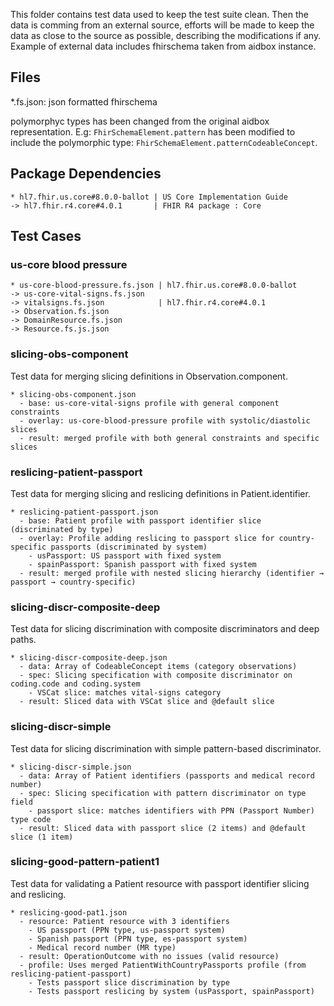 This folder contains test data used to keep the test suite clean. Then the data is comming from an external source, efforts will be made to keep the data as close to the source as possible, describing the modifications if any. Example of external data includes fhirschema taken from aidbox instance.

## Files

*.fs.json: json formatted fhirschema

polymorphyc types has been changed from the original aidbox representation. E.g: `FhirSchemaElement.pattern` has been modified to include the polymorphic type: `FhirSchemaElement.patternCodeableConcept`.

## Package Dependencies

```
* hl7.fhir.us.core#8.0.0-ballot | US Core Implementation Guide
-> hl7.fhir.r4.core#4.0.1       | FHIR R4 package : Core
```

## Test Cases

### us-core blood pressure

```
* us-core-blood-pressure.fs.json | hl7.fhir.us.core#8.0.0-ballot
-> us-core-vital-signs.fs.json
-> vitalsigns.fs.json            | hl7.fhir.r4.core#4.0.1
-> Observation.fs.json
-> DomainResource.fs.json
-> Resource.fs.js.json
```

### slicing-obs-component

Test data for merging slicing definitions in Observation.component.

```
* slicing-obs-component.json
  - base: us-core-vital-signs profile with general component constraints
  - overlay: us-core-blood-pressure profile with systolic/diastolic slices
  - result: merged profile with both general constraints and specific slices
```

### reslicing-patient-passport

Test data for merging slicing and reslicing definitions in Patient.identifier.

```
* reslicing-patient-passport.json
  - base: Patient profile with passport identifier slice (discriminated by type)
  - overlay: Profile adding reslicing to passport slice for country-specific passports (discriminated by system)
    - usPassport: US passport with fixed system
    - spainPassport: Spanish passport with fixed system
  - result: merged profile with nested slicing hierarchy (identifier → passport → country-specific)
```

### slicing-discr-composite-deep

Test data for slicing discrimination with composite discriminators and deep paths.

```
* slicing-discr-composite-deep.json
  - data: Array of CodeableConcept items (category observations)
  - spec: Slicing specification with composite discriminator on coding.code and coding.system
    - VSCat slice: matches vital-signs category
  - result: Sliced data with VSCat slice and @default slice
```

### slicing-discr-simple

Test data for slicing discrimination with simple pattern-based discriminator.

```
* slicing-discr-simple.json
  - data: Array of Patient identifiers (passports and medical record number)
  - spec: Slicing specification with pattern discriminator on type field
    - passport slice: matches identifiers with PPN (Passport Number) type code
  - result: Sliced data with passport slice (2 items) and @default slice (1 item)
```

### slicing-good-pattern-patient1

Test data for validating a Patient resource with passport identifier slicing and reslicing.

```
* reslicing-good-pat1.json
  - resource: Patient resource with 3 identifiers
    - US passport (PPN type, us-passport system)
    - Spanish passport (PPN type, es-passport system)
    - Medical record number (MR type)
  - result: OperationOutcome with no issues (valid resource)
  - profile: Uses merged PatientWithCountryPassports profile (from reslicing-patient-passport)
    - Tests passport slice discrimination by type
    - Tests passport reslicing by system (usPassport, spainPassport)
```